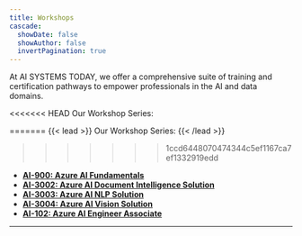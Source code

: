 ```yaml
---
title: Workshops
cascade:
  showDate: false
  showAuthor: false
  invertPagination: true
---
```

At AI SYSTEMS TODAY, we offer a comprehensive suite of training and certification pathways to empower professionals in the AI and data domains. 
<!-- Our curated selection of Microsoft Azure certification programs ensures that individuals and teams can confidently validate their expertise across various specializations. -->
<!-- ## Our Workshop Series: ## -->

<<<<<<< HEAD
Our Workshop Series:

=======
{{< lead >}}
Our Workshop Series:
{{< /lead >}}
>>>>>>> 1ccd6448070474344c5ef1167ca7ef1332919edd
- [**AI-900: Azure AI Fundamentals**](ai-900)
- [**AI-3002: Azure AI Document Intelligence Solution**](ai-3002)
- [**AI-3003: Azure AI NLP Solution**](ai-3003)
- [**AI-3004: Azure AI Vision Solution**](ai-3004)
- [**AI-102: Azure AI Engineer Associate**](ai-102)
<!-- - [**PL-300: Power BI Data Analyst Associate**](pl-300)
- [**AZ-204: Azure Developer Associate**](az-204)
- [**AZ-400: Azure DevOps Engineer Expert**](az-400) -->

<!-- Our offerings include the foundational [**AI-900: Azure AI Fundamentals**](https://learn.microsoft.com/en-us/certifications/exams/ai-900/), providing a solid introduction to artificial intelligence concepts; the specialized [**AI-102: Azure AI Solution Developer**](https://learn.microsoft.com/en-us/certifications/exams/ai-102/), focusing on building innovative AI solutions; and the data-centric [**DP-100: Azure Data Scientist Associate**](https://learn.microsoft.com/en-us/certifications/exams/dp-100/), emphasizing practical data science skills.

For professionals specializing in data engineering and administration, we offer [**DP-203: Azure Data Engineer Associate**](https://learn.microsoft.com/en-us/certifications/exams/dp-203/), which covers designing and implementing data solutions, and [**DP-300: Azure Database Administrator Associate**](https://learn.microsoft.com/en-us/certifications/exams/dp-300/), which sharpens database administration expertise. Data analysts can also leverage [**PL-300: Power BI Data Analyst Associate**](https://learn.microsoft.com/en-us/certifications/exams/pl-300/), tailored for data analysis with Power BI.

Developers can enhance their skills with the [**AZ-204: Azure Developer Associate**](https://learn.microsoft.com/en-us/certifications/exams/az-204/), tailored for developing Azure-based solutions. For those focused on continuous integration and delivery, the [**AZ-400: Azure DevOps Engineer Expert**](https://learn.microsoft.com/en-us/certifications/exams/az-400/) offers advanced knowledge in implementing DevOps practices.

Our training and certification programs are designed to provide individuals with the necessary skills and credentials to excel in their careers, ensuring that AI SYSTEMS TODAY remains at the forefront of industry expertise. -->

---

